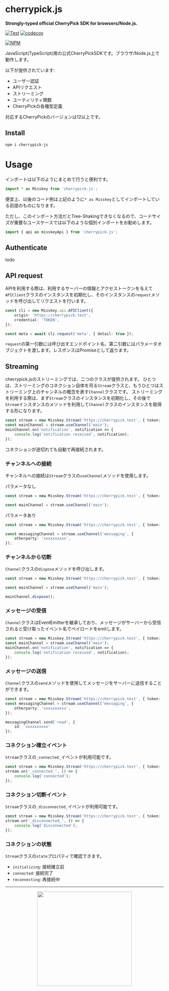 # cherrypick.js
**Strongly-typed official CherryPick SDK for browsers/Node.js.**

[![Test](https://github.com/misskey-dev/misskey.js/actions/workflows/test.yml/badge.svg)](https://github.com/misskey-dev/misskey.js/actions/workflows/test.yml)
[![codecov](https://codecov.io/gh/misskey-dev/misskey.js/branch/develop/graph/badge.svg?token=PbrTtk3nVD)](https://codecov.io/gh/misskey-dev/misskey.js)

[![NPM](https://nodei.co/npm/cherrypick-js.png?downloads=true&downloadRank=true&stars=true)](https://www.npmjs.com/package/cherrypick-js)

JavaScript(TypeScript)用の公式CherryPickSDKです。ブラウザ/Node.js上で動作します。

以下が提供されています:
- ユーザー認証
- APIリクエスト
- ストリーミング
- ユーティリティ関数
- CherryPickの各種型定義

対応するCherryPickのバージョンは12以上です。

## Install
```
npm i cherrypick-js
```

# Usage
インポートは以下のようにまとめて行うと便利です。

``` ts
import * as Misskey from 'cherrypick-js';
```

便宜上、以後のコード例は上記のように`* as Misskey`としてインポートしている前提のものになります。

ただし、このインポート方法だとTree-Shakingできなくなるので、コードサイズが重要なユースケースでは以下のような個別インポートをお勧めします。

``` ts
import { api as misskeyApi } from 'cherrypick-js';
```

## Authenticate
todo

## API request
APIを利用する際は、利用するサーバーの情報とアクセストークンを与えて`APIClient`クラスのインスタンスを初期化し、そのインスタンスの`request`メソッドを呼び出してリクエストを行います。

``` ts
const cli = new Misskey.api.APIClient({
	origin: 'https://cherrypick.test',
	credential: 'TOKEN',
});

const meta = await cli.request('meta', { detail: true });
```

`request`の第一引数には呼び出すエンドポイント名、第二引数にはパラメータオブジェクトを渡します。レスポンスはPromiseとして返ります。

## Streaming
cherrypick.jsのストリーミングでは、二つのクラスが提供されます。
ひとつは、ストリーミングのコネクション自体を司る`Stream`クラスと、もうひとつはストリーミング上のチャンネルの概念を表す`Channel`クラスです。
ストリーミングを利用する際は、まず`Stream`クラスのインスタンスを初期化し、その後で`Stream`インスタンスのメソッドを利用して`Channel`クラスのインスタンスを取得する形になります。

``` ts
const stream = new Misskey.Stream('https://cherrypick.test', { token: 'TOKEN' });
const mainChannel = stream.useChannel('main');
mainChannel.on('notification', notification => {
	console.log('notification received', notification);
});
```

コネクションが途切れても自動で再接続されます。

### チャンネルへの接続
チャンネルへの接続は`Stream`クラスの`useChannel`メソッドを使用します。

パラメータなし
``` ts
const stream = new Misskey.Stream('https://cherrypick.test', { token: 'TOKEN' });

const mainChannel = stream.useChannel('main');
```

パラメータあり
``` ts
const stream = new Misskey.Stream('https://cherrypick.test', { token: 'TOKEN' });

const messagingChannel = stream.useChannel('messaging', {
	otherparty: 'xxxxxxxxxx',
});
```

### チャンネルから切断
`Channel`クラスの`dispose`メソッドを呼び出します。

``` ts
const stream = new Misskey.Stream('https://cherrypick.test', { token: 'TOKEN' });

const mainChannel = stream.useChannel('main');

mainChannel.dispose();
```

### メッセージの受信
`Channel`クラスはEventEmitterを継承しており、メッセージがサーバーから受信されると受け取ったイベント名でペイロードをemitします。

``` ts
const stream = new Misskey.Stream('https://cherrypick.test', { token: 'TOKEN' });
const mainChannel = stream.useChannel('main');
mainChannel.on('notification', notification => {
	console.log('notification received', notification);
});
```

### メッセージの送信
`Channel`クラスの`send`メソッドを使用してメッセージをサーバーに送信することができます。

``` ts
const stream = new Misskey.Stream('https://cherrypick.test', { token: 'TOKEN' });
const messagingChannel = stream.useChannel('messaging', {
	otherparty: 'xxxxxxxxxx',
});

messagingChannel.send('read', {
	id: 'xxxxxxxxxx'
});
```

### コネクション確立イベント
`Stream`クラスの`_connected_`イベントが利用可能です。

``` ts
const stream = new Misskey.Stream('https://cherrypick.test', { token: 'TOKEN' });
stream.on('_connected_', () => {
	console.log('connected');
});
```

### コネクション切断イベント
`Stream`クラスの`_disconnected_`イベントが利用可能です。

``` ts
const stream = new Misskey.Stream('https://cherrypick.test', { token: 'TOKEN' });
stream.on('_disconnected_', () => {
	console.log('disconnected');
});
```

### コネクションの状態
`Stream`クラスの`state`プロパティで確認できます。

- `initializing`: 接続確立前
- `connected`: 接続完了
- `reconnecting`: 再接続中

---

<div align="center">
	<a href="https://github.com/catsmiry/misskey/blob/develop/CONTRIBUTING.md"><img src="https://assets.misskey-hub.net/public/i-want-you.png" width="300"></a>
</div>
